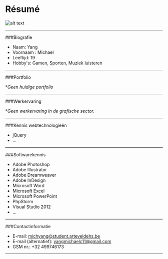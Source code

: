 Résumé
======


![alt text](http://imgur.com/0Qg2zuL "Logo")

***

###Biografie
* Naam: Yang
* Voornaam : Michael
* Leeftijd: 19
* Hobby's: Gamen, Sporten, Muziek luisteren

---

###Portfolio

**Geen huidige portfolio*

___

###Werkervaring

**Geen werkervaring in de grafische sector.*

***

###Kennis webtechnologieën

* jQuery
* ...

---

###Softwarekennis
* Adobe Photoshop
* Adobe Illustrator
* Adobe Dreamweaver
* Adobe InDesign
* Microsoft Word
* Microsoft Excel
* Microsoft PowerPoint
* PhpStorm
* Visual Studio 2012
* ...


--- 

###Contactinformatie

* E-mail: michyang@student.arteveldehs.be
* E-mail (alternatief): yangmichaelc11@gmail.com
* GSM nr.: +32 499746173

---